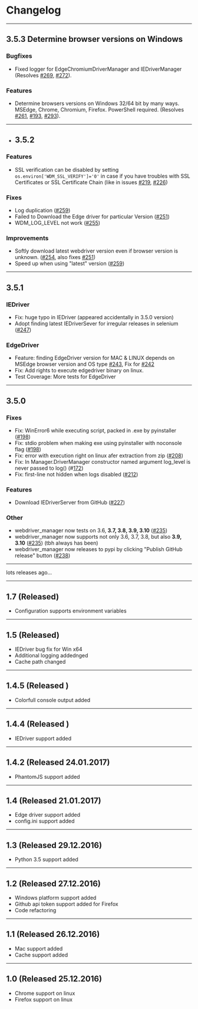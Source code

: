 # Changelog

---
## 3.5.3 Determine browser versions on Windows
### Bugfixes
- Fixed logger for EdgeChromiumDriverManager and IEDriverManager (Resolves [#269](https://github.com/SergeyPirogov/webdriver_manager/issues/269), [#272](https://github.com/SergeyPirogov/webdriver_manager/issues/272)).
### Features
- Determine browsers versions on Windows 32/64 bit by many ways. MSEdge, Chrome, Chromium, Firefox. PowerShell required. (Resolves [#261](https://github.com/SergeyPirogov/webdriver_manager/issues/261), [#193](https://github.com/SergeyPirogov/webdriver_manager/issues/193), [#293](https://github.com/SergeyPirogov/webdriver_manager/issues/293)).
---
- ## 3.5.2
### Features
- SSL verification can be disabled by setting `os.environ['WDM_SSL_VERIFY']='0'` in case if you have troubles with SSL Certificates or SSL Certificate Chain (like in issues
  [#219](https://github.com/SergeyPirogov/webdriver_manager/issues/219), [#226](https://github.com/SergeyPirogov/webdriver_manager/issues/226))
### Fixes
- Log duplication ([#259](https://github.com/SergeyPirogov/webdriver_manager/issues/259))
- Failed to Download the Edge driver for particular Version ([#251](https://github.com/SergeyPirogov/webdriver_manager/issues/251))
- WDM_LOG_LEVEL not work ([#255](https://github.com/SergeyPirogov/webdriver_manager/issues/255))
### Improvements
- Softly download latest webdriver version even if browser version is unknown. ([#254](https://github.com/SergeyPirogov/webdriver_manager/issues/254), also fixes [#251](https://github.com/SergeyPirogov/webdriver_manager/issues/251))
- Speed up when using "latest" version ([#259](https://github.com/SergeyPirogov/webdriver_manager/issues/259))
---
## 3.5.1
### IEDriver
- Fix: huge typo in IEDriver (appeared accidentally in 3.5.0 version)
- Adopt finding latest IEDriverSever for irregular releases in selenium ([#247](https://github.com/SergeyPirogov/webdriver_manager/issues/247))
### EdgeDriver
- Feature: finding EdgeDriver version for MAC & LINUX depends on MSEdge browser version and OS type [#243](https://github.com/SergeyPirogov/webdriver_manager/issues/243), Fix for [#242](https://github.com/SergeyPirogov/webdriver_manager/issues/242)
- Fix: Add rights to execute edgedriver binary on linux.
- Test Coverage: More tests for EdgeDriver

---
## 3.5.0
### Fixes
- Fix: WinError6 while executing script, packed in .exe by pyinstaller ([#198](https://github.com/SergeyPirogov/webdriver_manager/issues/198))
- Fix: stdio problem when making exe using pyinstaller with noconsole flag ([#198](https://github.com/SergeyPirogov/webdriver_manager/issues/198))
- Fix: error with execution right on linux afer extraction from zip ([#208](https://github.com/SergeyPirogov/webdriver_manager/issues/208))
- Fix: In Manager.DriverManager constructor named argument log_level is never passed to log() (#[172](https://github.com/SergeyPirogov/webdriver_manager/issues/172))
- Fix: first-line not hidden when logs disabled ([#212](https://github.com/SergeyPirogov/webdriver_manager/issues/212))

### Features
- Download IEDriverServer from GitHub ([#227](https://github.com/SergeyPirogov/webdriver_manager/issues/227))

### Other
- webdriver_manager now tests on 3.6, **3.7, 3.8, 3.9, 3.10** ([#235](https://github.com/SergeyPirogov/webdriver_manager/issues/235))
- webdriver_manager now supports not only 3.6, 3.7, 3.8, but also **3.9, 3.10** ([#235](https://github.com/SergeyPirogov/webdriver_manager/issues/235)) (tbh always has been)
- webdriver_manager now releases to pypi by clicking "Publish GitHub release" button ([#238](https://github.com/SergeyPirogov/webdriver_manager/issues/238))
---

lots releases ago...

---

## 1.7 (Released)
* Configuration supports environment variables
---
## 1.5 (Released)
* IEDriver bug fix for Win x64
* Additional logging addednged
* Cache path changed
---
## 1.4.5 (Released )
* Colorfull console output added
---
## 1.4.4 (Released )
* IEDriver support added
---
## 1.4.2 (Released 24.01.2017)
* PhantomJS support added
---
## 1.4 (Released 21.01.2017)
* Edge driver support added
* config.ini support added
---
## 1.3 (Released 29.12.2016)
* Python 3.5 support added
---
## 1.2 (Released 27.12.2016)
* Windows platform support added
* Github api token support added for Firefox
* Code refactoring
---
## 1.1 (Released 26.12.2016)
* Mac support added
* Cache support added
---
## 1.0 (Released 25.12.2016)
* Chrome support on linux
* Firefox support on linux
